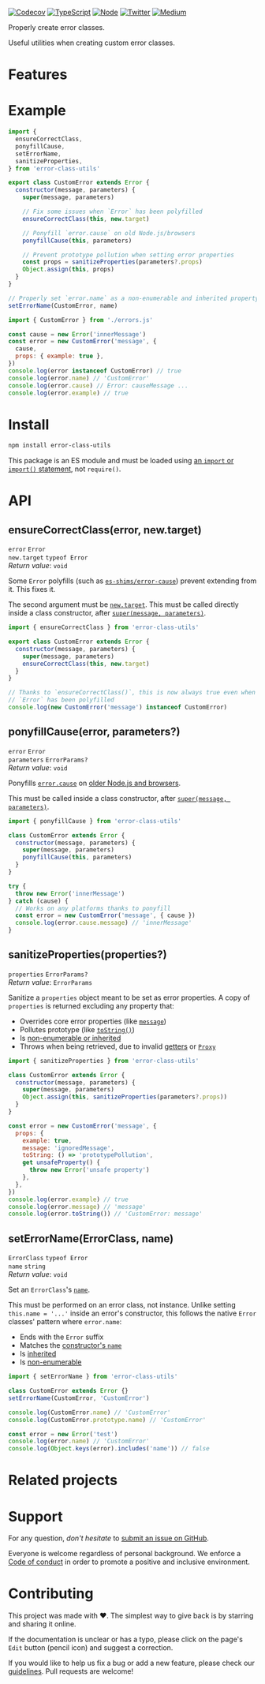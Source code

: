 [![Codecov](https://img.shields.io/codecov/c/github/ehmicky/error-class-utils.svg?label=tested&logo=codecov)](https://codecov.io/gh/ehmicky/error-class-utils)
[![TypeScript](https://img.shields.io/badge/-typed-brightgreen?logo=typescript&colorA=gray&logoColor=0096ff)](/src/main.d.ts)
[![Node](https://img.shields.io/node/v/error-class-utils.svg?logo=node.js&logoColor=66cc33)](https://www.npmjs.com/package/error-class-utils)
[![Twitter](https://img.shields.io/badge/%E2%80%8B-twitter-brightgreen.svg?logo=twitter)](https://twitter.com/intent/follow?screen_name=ehmicky)
[![Medium](https://img.shields.io/badge/%E2%80%8B-medium-brightgreen.svg?logo=medium)](https://medium.com/@ehmicky)

Properly create error classes.

Useful utilities when creating custom error classes.

# Features

# Example

<!-- eslint-disable fp/no-this, fp/no-class, fp/no-mutating-assign -->

```js
import {
  ensureCorrectClass,
  ponyfillCause,
  setErrorName,
  sanitizeProperties,
} from 'error-class-utils'

export class CustomError extends Error {
  constructor(message, parameters) {
    super(message, parameters)

    // Fix some issues when `Error` has been polyfilled
    ensureCorrectClass(this, new.target)

    // Ponyfill `error.cause` on old Node.js/browsers
    ponyfillCause(this, parameters)

    // Prevent prototype pollution when setting error properties
    const props = sanitizeProperties(parameters?.props)
    Object.assign(this, props)
  }
}

// Properly set `error.name` as a non-enumerable and inherited property
setErrorName(CustomError, name)
```

```js
import { CustomError } from './errors.js'

const cause = new Error('innerMessage')
const error = new CustomError('message', {
  cause,
  props: { example: true },
})
console.log(error instanceof CustomError) // true
console.log(error.name) // 'CustomError'
console.log(error.cause) // Error: causeMessage ...
console.log(error.example) // true
```

# Install

```bash
npm install error-class-utils
```

This package is an ES module and must be loaded using
[an `import` or `import()` statement](https://gist.github.com/sindresorhus/a39789f98801d908bbc7ff3ecc99d99c),
not `require()`.

# API

## ensureCorrectClass(error, new.target)

`error` `Error`\
`new.target` `typeof Error`\
_Return value_: `void`

Some `Error` polyfills (such as
[`es-shims/error-cause`](https://github.com/es-shims/error-cause)) prevent
extending from it. This fixes it.

The second argument must be
[`new.target`](https://developer.mozilla.org/en-US/docs/Web/JavaScript/Reference/Operators/new.target).
This must be called directly inside a class constructor, after
[`super(message, parameters)`](https://developer.mozilla.org/en-US/docs/Web/JavaScript/Reference/Operators/super).

<!-- eslint-disable fp/no-class, fp/no-this -->

```js
import { ensureCorrectClass } from 'error-class-utils'

export class CustomError extends Error {
  constructor(message, parameters) {
    super(message, parameters)
    ensureCorrectClass(this, new.target)
  }
}

// Thanks to `ensureCorrectClass()`, this is now always true even when
// `Error` has been polyfilled
console.log(new CustomError('message') instanceof CustomError)
```

## ponyfillCause(error, parameters?)

`error` `Error`\
`parameters` `ErrorParams?`\
_Return value_: `void`

Ponyfills
[`error.cause`](https://developer.mozilla.org/en-US/docs/Web/JavaScript/Reference/Global_Objects/Error/cause)
on
[older Node.js and browsers](https://developer.mozilla.org/en-US/docs/Web/JavaScript/Reference/Global_Objects/Error/cause#browser_compatibility).

This must be called inside a class constructor, after
[`super(message, parameters)`](https://developer.mozilla.org/en-US/docs/Web/JavaScript/Reference/Operators/super).

<!-- eslint-disable fp/no-class, fp/no-this -->

```js
import { ponyfillCause } from 'error-class-utils'

class CustomError extends Error {
  constructor(message, parameters) {
    super(message, parameters)
    ponyfillCause(this, parameters)
  }
}

try {
  throw new Error('innerMessage')
} catch (cause) {
  // Works on any platforms thanks to ponyfill
  const error = new CustomError('message', { cause })
  console.log(error.cause.message) // 'innerMessage'
}
```

## sanitizeProperties(properties?)

`properties` `ErrorParams?`\
_Return value_: `ErrorParams`

Sanitize a `properties` object meant to be set as error properties. A copy of
`properties` is returned excluding any property that:

- Overrides core error properties (like
  [`message`](https://developer.mozilla.org/en-US/docs/Web/JavaScript/Reference/Global_Objects/Error/message))
- Pollutes prototype (like
  [`toString()`](https://developer.mozilla.org/en-US/docs/Web/JavaScript/Reference/Global_Objects/Error/toString))
- Is
  [non-enumerable or inherited](https://developer.mozilla.org/en-US/docs/Web/JavaScript/Enumerability_and_ownership_of_properties)
- Throws when being retrieved, due to invalid
  [getters](https://developer.mozilla.org/en-US/docs/Web/JavaScript/Reference/Functions/get)
  or
  [`Proxy`](https://developer.mozilla.org/en-US/docs/Web/JavaScript/Reference/Global_Objects/Proxy)

<!-- eslint-disable fp/no-class, fp/no-this, fp/no-get-set, fp/no-mutating-assign -->

```js
import { sanitizeProperties } from 'error-class-utils'

class CustomError extends Error {
  constructor(message, parameters) {
    super(message, parameters)
    Object.assign(this, sanitizeProperties(parameters?.props))
  }
}

const error = new CustomError('message', {
  props: {
    example: true,
    message: 'ignoredMessage',
    toString: () => 'prototypePollution',
    get unsafeProperty() {
      throw new Error('unsafe property')
    },
  },
})
console.log(error.example) // true
console.log(error.message) // 'message'
console.log(error.toString()) // 'CustomError: message'
```

## setErrorName(ErrorClass, name)

`ErrorClass` `typeof Error`\
`name` `string`\
_Return value_: `void`

Set an `ErrorClass`'s
[`name`](https://developer.mozilla.org/en-US/docs/Web/JavaScript/Reference/Global_Objects/Error/name).

This must be performed on an error class, not instance. Unlike setting
`this.name = '...'` inside an error's constructor, this follows the native
`Error` classes' pattern where `error.name`:

- Ends with the `Error` suffix
- Matches the
  [constructor's `name`](https://developer.mozilla.org/en-US/docs/Web/JavaScript/Reference/Global_Objects/Function/name)
- Is
  [inherited](https://developer.mozilla.org/en-US/docs/Web/JavaScript/Enumerability_and_ownership_of_properties)
- Is
  [non-enumerable](https://developer.mozilla.org/en-US/docs/Web/JavaScript/Enumerability_and_ownership_of_properties)

<!-- eslint-disable fp/no-class -->

```js
import { setErrorName } from 'error-class-utils'

class CustomError extends Error {}
setErrorName(CustomError, 'CustomError')

console.log(CustomError.name) // 'CustomError'
console.log(CustomError.prototype.name) // 'CustomError'

const error = new Error('test')
console.log(error.name) // 'CustomError'
console.log(Object.keys(error).includes('name')) // false
```

# Related projects

# Support

For any question, _don't hesitate_ to [submit an issue on GitHub](../../issues).

Everyone is welcome regardless of personal background. We enforce a
[Code of conduct](CODE_OF_CONDUCT.md) in order to promote a positive and
inclusive environment.

# Contributing

This project was made with ❤️. The simplest way to give back is by starring and
sharing it online.

If the documentation is unclear or has a typo, please click on the page's `Edit`
button (pencil icon) and suggest a correction.

If you would like to help us fix a bug or add a new feature, please check our
[guidelines](CONTRIBUTING.md). Pull requests are welcome!

<!-- Thanks go to our wonderful contributors: -->

<!-- ALL-CONTRIBUTORS-LIST:START -->
<!-- prettier-ignore -->
<!--
<table><tr><td align="center"><a href="https://twitter.com/ehmicky"><img src="https://avatars2.githubusercontent.com/u/8136211?v=4" width="100px;" alt="ehmicky"/><br /><sub><b>ehmicky</b></sub></a><br /><a href="https://github.com/ehmicky/error-class-utils/commits?author=ehmicky" title="Code">💻</a> <a href="#design-ehmicky" title="Design">🎨</a> <a href="#ideas-ehmicky" title="Ideas, Planning, & Feedback">🤔</a> <a href="https://github.com/ehmicky/error-class-utils/commits?author=ehmicky" title="Documentation">📖</a></td></tr></table>
 -->
<!-- ALL-CONTRIBUTORS-LIST:END -->
